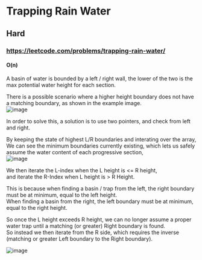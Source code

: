 # Trapping Rain Water
## Hard
### https://leetcode.com/problems/trapping-rain-water/
#### O(n)

A basin of water is bounded by a left / right wall, the lower of the two is the max potential water height for each section.  


There is a possible scenario where a higher height boundary does not have a matching boundary, as shown in the example image.  
![image](https://user-images.githubusercontent.com/70348218/221364786-0c5b25ef-4c42-43e1-8d4b-3c2493ab3558.png)

In order to solve this, a solution is to use two pointers, and check from left and right. 

By keeping the state of highest L/R boundaries and interating over the array,  
We can see the minimum boundaries currently existing, which lets us safely assume the water content of each progressive section,  
![image](https://user-images.githubusercontent.com/70348218/221364791-27279949-f5ce-46ea-a44e-808677cbe544.png)


We then iterate the L-index when the L height is <= R height,  
and iterate the R-Index when L height is > R Height.  

This is because when finding a basin / trap from the left, the right boundary must be at minimum, equal to the left height.  
When finding a basin from the right, the left boundary must be at minimum, equal to the right height.  

So once the L height exceeds R height, we can no longer assume a proper water trap until a matching (or greater) Right boundary is found.  
So instead we then iterate from the R side, which requires the inverse (matching or greater Left boundary to the Right boundary).

![image](https://user-images.githubusercontent.com/70348218/221364994-ba540cc8-47ef-4a01-ab4f-24f33baafba7.png)



